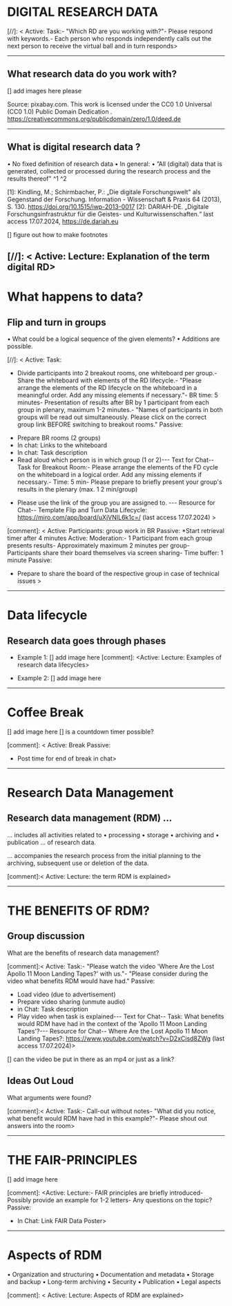 # DIGITAL RESEARCH DATA

[//]: < Active:
 Task:- "Which RD are you working with?"- Please respond with keywords.- Each person who responds independently calls out the next person to 
 receive the virtual ball and in turn responds>

 ----------------
 ##  What research data do you work with?

[] add images here please 

Source: pixabay.com. 
This work is licensed under the
 CC0 1.0 Universal (CC0 1.0) Public Domain Dedication
 .
 https://creativecommons.org/publicdomain/zero/1.0/deed.de

 ---------------------

## What is digital research data ?

 • No fixed definition of research data
 • In general:
 • ”All (digital) data that is generated, collected or processed during 
the research process and the results thereof" ^1 ^2 

[1]: Kindling, M.; Schirmbacher, P.: „Die digitale Forschungswelt" als Gegenstand der Forschung. 
Information - Wissenschaft & Praxis 64 (2013), S. 130. 
https://doi.org/10.1515/iwp-2013-0017
 [2]: DARIAH-DE. „Digitale Forschungsinfrastruktur für die Geistes- und Kulturwissenschaften.“ 
last access 17.07.2024, https://de.dariah.eu

[] figure out how to make footnotes

[//]: < Active:
 Lecture: Explanation of the term digital RD>
----------------------------

# What happens to data? 
##  Flip and turn in groups
 • What could be a logical sequence of the given elements? 
 • Additions are possible.

[//]: < Active:
 Task:
 - Divide participants into 2 breakout rooms, one whiteboard per group.- Share the whiteboard with elements of the RD lifecycle.- "Please arrange the elements of the RD lifecycle on the whiteboard in a 
meaningful order. Add any missing elements if necessary."- BR time: 5 minutes- Presentation of results after BR by 1 participant from each group in plenary, 
maximum 1-2 minutes.- "Names of participants in both groups will be read out simultaneously. 
Please click on the correct group link BEFORE switching to breakout rooms."
 Passive:
 * Prepare BR rooms (2 groups)
 * In chat: Links to the whiteboard
 * In chat: Task description
 * Read aloud which person is in which group (1 or 2)--- Text for Chat--
Task for Breakout Room:- Please arrange the elements of the FD cycle on the whiteboard in a logical 
order. Add any missing elements if necessary.- Time: 5 min- Please prepare to briefly present your group's results in the plenary (max. 1
2 min/group)
- Please use the link of the group you are assigned to. 
--- Resource for Chat--
Template Flip and Turn Data Lifecycle: 
https://miro.com/app/board/uXjVNIL6k1c=/ (last access 
17.07.2024) >

[comment]: < Active:
 Participants: group work in BR
 Passive:
 *Start retrieval timer after 4 minutes
  Active:
 Moderation:- 1 Participant from each group presents results- Approximately maximum 2 minutes per group- Participants share their board themselves via screen sharing- Time buffer: 1 minute
 Passive:
 * Prepare to share the board of the respective group in case of technical 
issues >

--------------------------------------

# Data lifecycle 
##  Research data goes through phases
- Example 1: 
[] add image here 
[comment]: <Active:
 Lecture: Examples of research data lifecycles>

 - Example 2: 
 [] add image here

 ------------------
  # Coffee Break 
  [] add image here 
  [] is a countdown timer possible? 

[comment]: < Active:
 Break
 Passive:
 * Post time for end of break in chat>

 -----------------------

# Research Data Management 
##  Research data management (RDM) …
 … includes all activities related to
 • processing
 • storage
 • archiving and
 • publication
 ... of research data.

  ... accompanies the research process 
from the initial planning to the 
archiving, subsequent use or deletion 
of the data.

[comment]:< Active:
 Lecture: the term RDM is explained>

 -------------------------------

 # THE BENEFITS OF RDM?
 ## Group discussion 
  What are the benefits of research data management?

  [comment]:< Active:
 Task:- "Please watch the video 'Where Are the Lost Apollo 11 Moon Landing 
Tapes?' with us."- "Please consider during the video what benefits RDM would have had."
 Passive:
 * Load video (due to advertisement)
 * Prepare video sharing (unmute audio)
 * in Chat: Task description
 * Play video when task is explained--- Text for Chat--
Task:
 What benefits would RDM have had in the context of the 'Apollo 11 Moon 
Landing Tapes'?--- Resource for Chat--
Where Are the Lost Apollo 11 Moon Landing Tapes?: 
https://www.youtube.com/watch?v=D2xCisd8ZWg (last access 17.07.2024)>

[] can the video be put in there as an mp4 or just as a link? 

## Ideas Out Loud
 What arguments were found?

 [comment]:< Active:
 Task:- Call-out without notes- "What did you notice, what benefit would RDM have had in this example?"- Please shout out answers into the room>

 ---------------
 # THE FAIR-PRINCIPLES
 [] add image here 

[comment]: <Active:
 Lecture:- FAIR principles are briefly introduced- Possibly provide an example for 1-2 letters- Any questions on the topic?
 Passive:
 * In Chat: Link FAIR Data Poster>
 ----------------

 # Aspects of RDM 
  • Organization and structuring
 • Documentation and metadata
 • Storage and backup
 • Long-term archiving
 • Security
 • Publication
 • Legal aspects

 [comment]: < Active:
 Lecture: Aspects of RDM are explained>

 
